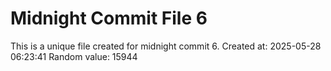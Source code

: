 # Midnight Commit File 6

This is a unique file created for midnight commit 6.
Created at: 2025-05-28 06:23:41
Random value: 15944
